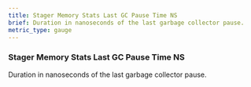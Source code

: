 ```yaml
---
title: Stager Memory Stats Last GC Pause Time NS
brief: Duration in nanoseconds of the last garbage collector pause.
metric_type: gauge
---
```


### Stager Memory Stats Last GC Pause Time NS

Duration in nanoseconds of the last garbage collector pause.